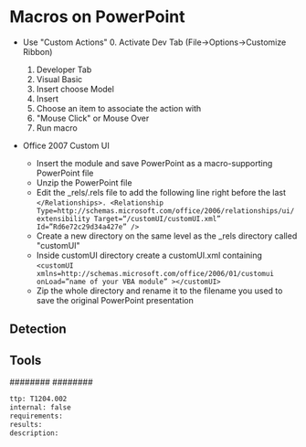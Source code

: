 # Macros on PowerPoint
* Use "Custom Actions"
    0. Activate Dev Tab (File->Options->Customize Ribbon)
    1. Developer Tab
    2. Visual Basic
    3. Insert choose Model
    4. Insert
    5. Choose an item to associate the action with 
    6. "Mouse Click" or Mouse Over
    7. Run macro

* Office 2007 Custom UI
    * Insert the module and save PowerPoint as a macro-supporting PowerPoint file
    * Unzip the PowerPoint file
    * Edit the _rels/.rels file to add the following line right before the last ```</Relationships>. <Relationship  Type=http://schemas.microsoft.com/office/2006/relationships/ui/extensibility Target=“/customUI/customUI.xml” Id=”Rd6e72c29d34a427e” />```
    * Create a new directory on the same level as the _rels directory called "customUI"
    * Inside customUI directory create a customUI.xml containing ```<customUI xmlns=http://schemas.microsoft.com/office/2006/01/customui onLoad=”name of your VBA module” ></customUI>```
    * Zip the whole directory and rename it to the filename you used to save the original PowerPoint presentation

## Detection


## Tools
########
########

```meta
ttp: T1204.002
internal: false
requirements: 
results: 
description: 
```